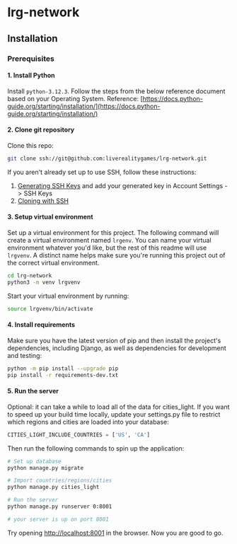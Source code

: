 # lrg-network
## Installation

### Prerequisites

#### 1. Install Python
Install ```python-3.12.3```. Follow the steps from the below reference document based on your Operating System.
Reference: [https://docs.python-guide.org/starting/installation/](https://docs.python-guide.org/starting/installation/)

#### 2. Clone git repository
Clone this repo:
```bash
git clone ssh://git@github.com:liverealitygames/lrg-network.git
```

If you aren't already set up to use SSH, follow these instructions:
1. [Generating SSH Keys](https://help.github.com/articles/generating-ssh-keys) and add your generated key in Account Settings -> SSH Keys
2. [Cloning with SSH](https://help.github.com/articles/which-remote-url-should-i-use#cloning-with-ssh)


#### 3. Setup virtual environment
Set up a virtual environment for this project. The following command will create a virtual environment named `lrgenv`. You can name your virtual environment whatever you'd like, but the rest of this readme will use `lrgvenv`. A distinct name helps make sure you're running this project out of the correct virtual environment.
```bash
cd lrg-network
python3 -m venv lrgvenv
```

Start your virtual environment by running:
```bash
source lrgvenv/bin/activate
```

#### 4. Install requirements
Make sure you have the latest version of pip and then install the project's dependencies, including Django, as well as dependencies for development and testing:
```bash
python -m pip install --upgrade pip
pip install -r requirements-dev.txt
```

#### 5. Run the server
Optional: it can take a while to load all of the data for cities_light. If you want to speed up your build time locally, update your settings.py file to restrict which regions and cities are loaded into your database:

```python
CITIES_LIGHT_INCLUDE_COUNTRIES = ['US', 'CA']
```

Then run the following commands to spin up the application:

```bash
# Set up database
python manage.py migrate

# Import countries/regions/cities
python manage.py cities_light

# Run the server
python manage.py runserver 0:8001

# your server is up on port 8001
```
Try opening [http://localhost:8001](http://localhost:8001) in the browser.
Now you are good to go.

